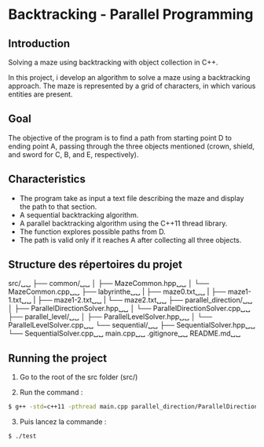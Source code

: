 # Backtracking - Parallel Programming

## Introduction
Solving a maze using backtracking with object collection in C++.

In this project, i develop an algorithm to solve a maze using a backtracking approach. The maze is represented by a grid of characters, in which various entities are present.

## Goal
The objective of the program is to find a path from starting point D to ending point A, passing through the three objects mentioned (crown, shield, and sword for C, B, and E, respectively).

## Characteristics
- The program take as input a text file describing the maze and display the path to that section.
- A sequential backtracking algorithm.
- A parallel backtracking algorithm using the C++11 thread library.
- The function explores possible paths from D.
- The path is valid only if it reaches A after collecting all three objects.

## Structure des répertoires du projet

src/␣␣
├── common/␣␣
│   ├── MazeCommon.hpp␣␣
│   └── MazeCommon.cpp␣␣
├── labyrinthe␣␣
|   ├── maze0.txt␣␣
|   ├── maze1-1.txt␣␣
|   ├── maze1-2.txt␣␣
|   └── maze2.txt␣␣
├── parallel_direction/␣␣
│   ├── ParallelDirectionSolver.hpp␣␣
│   └── ParallelDirectionSolver.cpp␣␣
├── parallel_level/␣␣
│   ├── ParallelLevelSolver.hpp␣␣
│   └── ParallelLevelSolver.cpp␣␣
└──  sequential/␣␣
    ├── SequentialSolver.hpp␣␣
    └── SequentialSolver.cpp␣␣
main.cpp␣␣
.gitignore␣␣
README.md␣␣

## Running the project

1. Go to the root of the src folder (src/)

2. Run the command :
```bash
$ g++ -std=c++11 -pthread main.cpp parallel_direction/ParallelDirectionSolver.cpp parallel_level/ParallelLevelSolver.cpp common/MazeCommon.cpp sequential/SequentialSolver.cpp -o test
```

3. Puis lancez la commande :
```bash
$ ./test
```
